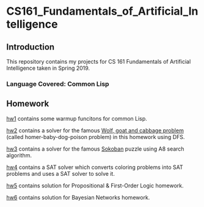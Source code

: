 # CS161_Fundamentals_of_Artificial_Intelligence


## Introduction
This repository contains my projects for CS 161 Fundamentals of Artificial Intelligence taken in Spring 2019.

### Language Covered: Common Lisp

## Homework
[hw1](https://github.com/Luke-ZL/CS161/tree/master/hw1) contains some warmup funcitons for common Lisp.

[hw2](https://github.com/Luke-ZL/CS161/tree/master/hw2) contains a solver for the famous [Wolf, goat and cabbage problem](https://en.wikipedia.org/wiki/Wolf,_goat_and_cabbage_problem) (called homer-baby-dog-poison problem) in this homework using DFS.

[hw3](https://github.com/Luke-ZL/CS161/tree/master/hw3) contains a solver for the famous [Sokoban](https://en.wikipedia.org/wiki/Sokoban) puzzle using A8 search algorithm.

[hw4](https://github.com/Luke-ZL/CS161/tree/master/hw4) contains a SAT solver which converts coloring problems into SAT problems and uses a SAT solver to solve it.

[hw5](https://github.com/Luke-ZL/CS161/tree/master/hw5) contains solution for Propositional & First-Order Logic homework.

[hw6](https://github.com/Luke-ZL/CS161/tree/master/hw6) contains solution for Bayesian Networks homework.
